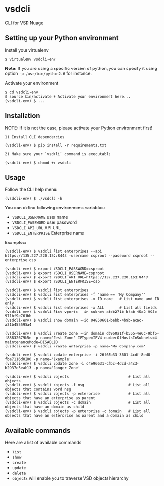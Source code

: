 vsdcli
========

CLI for VSD Nuage


Setting up your Python environment
----------------------------------

Install your virtualenv

    $ virtualenv vsdcli-env

__Note__: If you are using a specific version of python, you can specify it using option `-p /usr/bin/python2.6` for instance.

Activate your environment

    $ cd vsdcli-env
    $ source bin/activate # Activate your environment here...
    (vsdcli-env) $ ...


Installation
------------

NOTE: If it is not the case, please activate your Python environment first!

    1) Install CLI dependencies

    (vsdcli-env) $ pip install -r requirements.txt

    2) Make sure your `vsdcli` command is executable

    (vsdcli-env) $ chmod +x vsdcli

Usage
-----

Follow the CLI help menu:

    (vsdcli-env) $ ./vsdcli -h

You can define following environments variables:

* `VSDCLI_USERNAME` user name
* `VSDCLI_PASSWORD` user password
* `VSDCLI_API_URL` API URL
* `VSDCLI_ENTERPRISE` Enterprise name

Examples:

    (vsdcli-env) $ vsdcli list enterprises --api https://135.227.220.152:8443 -username csproot --password csproot --enterprise csp

    (vsdcli-env) $ export VSDCLI_PASSWORD=csproot
    (vsdcli-env) $ export VSDCLI_USERNAME=csproot
    (vsdcli-env) $ export VSDCLI_API_URL=https://135.227.220.152:8443
    (vsdcli-env) $ export VSDCLI_ENTERPRISE=csp

    (vsdcli-env) $ vsdcli list enterprises
    (vsdcli-env) $ vsdcli list enterprises -f "name == 'My Company'"
    (vsdcli-env) $ vsdcli list enterprises -x ID name   # List name and ID only
    (vsdcli-env) $ vsdcli list enterprises -x ALL       # List all fields
    (vsdcli-env) $ vsdcli list vports --in subnet a3db271b-b4ab-45a2-995e-971bf9e761bb
    (vsdcli-env) $ vsdcli show domain --id 04850601-bebb-4b9b-acac-a31b455595a4

    (vsdcli-env) $ vsdcli create zone --in domain dd960a1f-b555-4e6c-9bf5-f88832679b5e -p name='Test Zone' IPType=IPV4 numberOfHostsInSubnets=4 maintenanceMode=DISABLED
    (vsdcli-env) $ vsdcli create enterprise -p name='My Company.com'

    (vsdcli-env) $ vsdcli update enterprise -i 26f67b33-3601-4cdf-8ed0-fba7116d0200 -p name='Example'
    (vsdcli-env) $ vsdcli update zone -i c4e96631-cfbc-4dcd-a4c3-b2937e5eab13 -p name='Danger Zone'

    (vsdcli-env) $ vsdcli objects                           # List all objects
    (vsdcli-env) $ vsdcli objects -f nsg                    # List all objects that contains word nsg
    (vsdcli-env) $ vsdcli objects -p enterprise             # List all objects that have an enterprise as parent
    (vsdcli-env) $ vsdcli objects -c domain                 # List all objects that have an domain as child
    (vsdcli-env) $ vsdcli objects -p enterprise -c domain   # List all objects that have an enterprise as parent and a domain as child


Available commands
------------------

Here are a list of available commands:
* `list`
* `show`
* `create`
* `update`
* `delete`
* `objects` will enable you to traverse VSD objects hierarchy